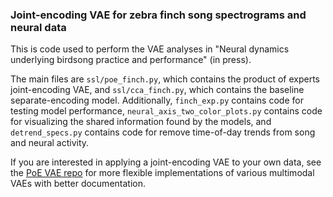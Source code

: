 ### Joint-encoding VAE for zebra finch song spectrograms and neural data

This is code used to perform the VAE analyses in
"Neural dynamics underlying birdsong practice and performance" (in press).

The main files are `ssl/poe_finch.py`, which contains the product of experts
joint-encoding VAE, and `ssl/cca_finch.py`, which contains the baseline
separate-encoding model. Additionally, `finch_exp.py` contains code for testing
model performance, `neural_axis_two_color_plots.py` contains code for
visualizing the shared information found by the models, and `detrend_specs.py`
contains code for remove time-of-day trends from song and neural activity.

If you are interested in applying a joint-encoding VAE to your own data, see the
[PoE VAE repo](https://github.com/jackgoffinet/poe-vae) for more flexible
implementations of various multimodal VAEs with better documentation.
